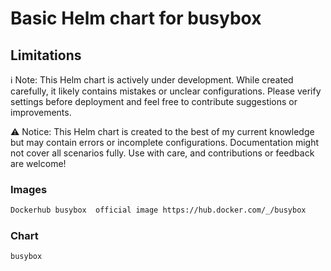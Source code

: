 <!--- app-name: Joomla! -->
<!-- markdownlint-disable-next-line MD026 -->
# Basic Helm chart for busybox

## Limitations

ℹ️ Note:
This Helm chart is actively under development. While created carefully, it likely contains mistakes or unclear configurations. Please verify settings before deployment and feel free to contribute suggestions or improvements.

⚠️ Notice:
This Helm chart is created to the best of my current knowledge but may contain errors or incomplete configurations. Documentation might not cover all scenarios fully. Use with care, and contributions or feedback are welcome!

### Images
```txt
Dockerhub busybox  official image https://hub.docker.com/_/busybox

```

### Chart
```txt
busybox

```

